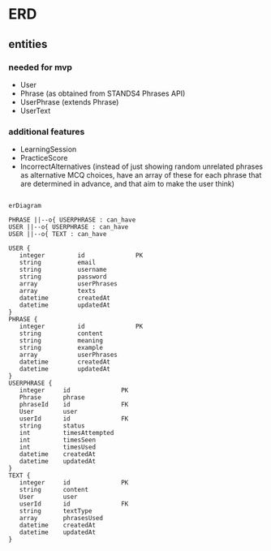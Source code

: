 # ERD

## entities

### needed for mvp

- User
- Phrase (as obtained from STANDS4 Phrases API)
- UserPhrase (extends Phrase)
- UserText

### additional features

- LearningSession
- PracticeScore
- IncorrectAlternatives (instead of just showing random unrelated phrases as alternative MCQ choices, have an array of these for each phrase that are determined in advance, and that aim to make the user think)

 <!-- TODO: check / update -->

 ```mermaid

erDiagram

 PHRASE ||--o{ USERPHRASE : can_have
 USER ||--o{ USERPHRASE : can_have
 USER ||--o{ TEXT : can_have

 USER {
    integer         id              PK
    string          email           
    string          username
    string          password
    array           userPhrases   
    array           texts
    datetime        createdAt
    datetime        updatedAt 
 }
 PHRASE {
    integer         id              PK
    string          content
    string          meaning
    string          example
    array           userPhrases 
    datetime        createdAt
    datetime        updatedAt 
 }
 USERPHRASE {
    integer     id              PK
    Phrase      phrase
    phraseId    id              FK
    User        user            
    userId      id              FK
    string      status
    int         timesAttempted
    int         timesSeen
    int         timesUsed
    datetime    createdAt
    datetime    updatedAt 
 }
 TEXT {
    integer     id              PK
    string      content 
    User        user            
    userId      id              FK   
    string      textType    
    array       phrasesUsed        
    datetime    createdAt
    datetime    updatedAt 
 }

 ```
